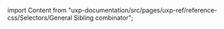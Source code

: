 
import Content from "uxp-documentation/src/pages/uxp-ref/reference-css/Selectors/General Sibling combinator";

<Content query="product=photoshop"/>
